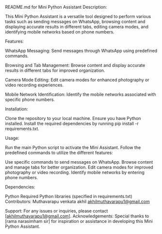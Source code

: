 
README.md for Mini Python Assistant
Description:

This Mini Python Assistant is a versatile tool designed to perform various tasks such as sending messages on WhatsApp, browsing content and displaying accurate results in different tabs, editing camera modes, and identifying mobile networks based on phone numbers.

Features:

WhatsApp Messaging: Send messages through WhatsApp using predefined commands.

Browsing and Tab Management: Browse content and display accurate results in different tabs for improved organization.

Camera Mode Editing: Edit camera modes for enhanced photography or video recording experiences.

Mobile Network Identification: Identify the mobile networks associated with specific phone numbers.

Installation:

Clone the repository to your local machine.
Ensure you have Python installed.
Install the required dependencies by running pip install -r requirements.txt.

Usage:

Run the main Python script to activate the Mini Assistant.
Follow the predefined commands to 
utilize the different features:

Use specific commands to send messages on WhatsApp.
Browse content and manage tabs for better organization.
Edit camera modes for improved photography or video recording.
Identify mobile networks by entering phone numbers.

Dependencies:

Python
Required Python libraries (specified in requirements.txt)
Contributors:
Muthavarapu venkata akhil
akhilmuthavarapu1@gmail.com

Support:
For any issues or inquiries, please contact [akhilmuthavarapu1@gmail.com].
Acknowledgements:
Special thanks to [rama narasimham sir] for inspiration or assistance in developing this Mini Python Assistant.
